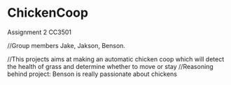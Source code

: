 # ChickenCoop
Assignment 2 CC3501

//Group members Jake, Jakson, Benson.

//This projects aims at making an automatic chicken coop which will detect the health of grass and determine whether to move or stay
//Reasoning behind project: Benson is really passionate about chickens

